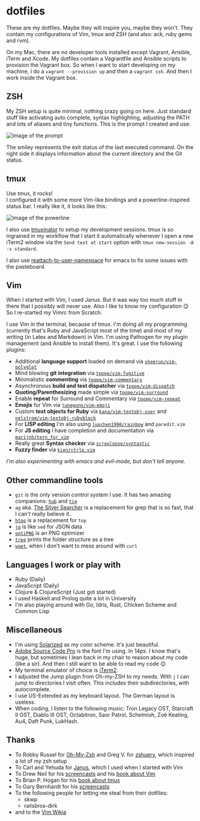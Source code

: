 # dotfiles

These are my dotfiles. Maybe they will inspire you, maybe they won't. They contain my configurations of Vim, tmux and ZSH (and also: ack, ruby gems and rvm).

On my Mac, there are no developer tools installed except Vagrant, Ansible, iTerm and Xcode. My dotfiles contain a Vagrantfile and Ansible scripts to provision the Vagrant box. So when I want to start developing on my machine, I do a `vagrant --provision up` and then a `vagrant ssh`. And then I work inside the Vagrant box.

## ZSH

My ZSH setup is quite minimal, nothing crazy going on here. Just standard stuff like activating auto complete, syntax highlighting, adjusting the PATH and lots of aliases and tiny functions. This is the prompt I created and use:

![Image of the prompt](http://images.moonglum.net/zsh-version-2.png)

The smiley represents the exit status of the last executed command. On the right side it displays information about the current directory and the Git status.

## tmux

Use tmux, it rocks!  
I configured it with some more Vim-like bindings and a powerline-inspired status bar. I really like it, it looks like this:

![Image of the powerline](http://images.moonglum.net/tmux-version-3.png)

I also use [tmuxinator](https://github.com/aziz/tmuxinator) to setup my development sessions. tmux is so ingrained in my workflow that I start it automatically whenever I open a new iTerm2 window via the `Send text at start` option with `tmux new-session -A -s standard`.

I also use [reattach-to-user-namespace](https://github.com/ChrisJohnsen/tmux-MacOSX-pasteboard) for emacs to fix some issues with the pasteboard.

## Vim

When I started with Vim, I used Janus. But it was way too much stuff in there that I possibly will never use. Also I like to know my configuration :wink: So I re-started my Vimrc from Scratch.

I use Vim in the terminal, because of tmux. I'm doing all my programming (currently that's Ruby and JavaScript most of the time) and most of my writing (in Latex and Markdown) in Vim. I'm using Pathogen for my plugin management (and Ansible to install them). It's great. I use the following plugins:

* Additional **language support** loaded on demand via [`sheerun/vim-polyglot`](https://github.com/sheerun/vim-polyglot)
* Mind blowing **git integration** via [`tpope/vim-fugitive`](https://github.com/tpope/vim-fugitive)
* Minimalistic **commenting** via [`tpope/vim-commentary`](https://github.com/tpope/vim-commentary)
* Asynchronous **build and test dispatcher** via [`tpope/vim-dispatch`](https://github.com/tpope/vim-dispatch)
* **Quoting/Parenthesizing** made simple via [`tpope/vim-surround`](https://github.com/tpope/vim-surround)
* Enable **repeat** for Surround and Commentary via [`tpope/vim-repeat`](https://github.com/tpope/vim-repeat)
* **Emojis** for Vim via [`junegunn/vim-emoji`](https://github.com/junegunn/vim-emoji)
* Custom **text objects for Ruby** via [`kana/vim-textobj-user`](https://github.com/kana/vim-textobj-user) and [`nelstrom/vim-textobj-rubyblock`](https://github.com/nelstrom/vim-textobj-rubyblock)
* For **LISP editing** I'm also using [`luochen1990/rainbow`](https://github.com/luochen1990/rainbow) and `paredit.vim`
* For **JS editing** I have completion and documentation via [`marijnh/tern_for_vim`](https://github.com/marijnh/tern_for_vim)
* Really great **Syntax checker** via [`scrooloose/syntastic`](https://github.com/scrooloose/syntastic)
* **Fuzzy finder** via [`kien/ctrlp.vim`](https://github.com/kien/ctrlp.vim)

*I'm also experimenting with emacs and evil-mode, but don't tell anyone.*

## Other commandline tools

* `git` is the only version control system I use. It has two amazing companions: [`hub`](http://hub.github.com) and [`tig`](http://jonas.nitro.dk/tig)
* `ag` aka. [The Silver Searcher](https://github.com/ggreer/the_silver_searcher) is a replacement for grep that is so fast, that I can't really believe it.
* [`htop`](https://github.com/max-horvath/htop-osx) is a replacement for `top`
* [`jq`](http://stedolan.github.io/jq) is like `sed` for JSON data
* [`optiPNG`](http://optipng.sourceforge.net) is an PNG optimizer
* [`tree`](http://mama.indstate.edu/users/ice/tree) prints the folder structure as a tree
* [`wget`](http://www.gnu.org/software/wget), when I don't want to mess around with `curl`

## Languages I work or play with

* Ruby (Daily)
* JavaScript (Daily)
* Clojure & ClojureScript (Just got started)
* I used Haskell and Prolog quite a lot in University
* I'm also playing around with Go, Idris, Rust, Chicken Scheme and Common Lisp

## Miscellaneous

* I'm using [Solarized](http://ethanschoonover.com/solarized) as my color scheme. It's just beautiful.
* [Adobe Source Code Pro](https://github.com/adobe/Source-Code-Pro) is the font I'm using. In 14px. I know that's huge, but sometimes I lean back in my chair to reason about my code (like a sir). And then I still want to be able to read my code :wink:
* My terminal emulator of choice is [iTerm2](http://www.iterm2.com).
* I adjusted the Jump plugin from Oh-my-ZSH to my needs. With `j` I can jump to directories I visit often. This includes their subdirectories, with autocomplete.
* I use US-Extended as my keyboard layout. The German layout is useless.
* When coding, I listen to the following music: Tron Legacy OST, Starcraft II OST, Diablo III OST, Octabitron, Saor Patrol, Schelmish, Zoë Keating, Au4, Daft Punk, LukHash.

## Thanks

* To Robby Russel for [Oh-My-Zsh](https://github.com/robbyrussell/oh-my-zsh) and Greg V. for [zshuery](https://github.com/myfreeweb/zshuery), which inspired a lot of my zsh setup
* To Carl and Yehuda for [Janus](https://github.com/carlhuda/janus), which I used when I started with Vim
* To Drew Neil for his [screencasts](http://vimcasts.org) and his [book about Vim](http://pragprog.com/book/dnvim/practical-vim)
* To Brian P. Hogan for his [book about tmux](http://pragprog.com/book/bhtmux/tmux)
* To Gary Bernhardt for his [screencasts](https://www.destroyallsoftware.com/screencasts)
* To the following people for letting me steal from their dotfiles:
  * skwp
  * railsbros-dirk
* and to the [Vim Wikia](http://vim.wikia.com/wiki/Vim_Tips_Wiki) 
